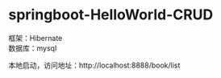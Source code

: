 # springboot-HelloWorld-CRUD

框架：Hibernate                
数据库：mysql

本地启动，访问地址：http://localhost:8888/book/list
